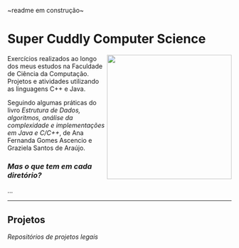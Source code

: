 ~readme em construção~
# Super Cuddly Computer Science
<img align="right" width="280" src="https://media.giphy.com/media/Dk57URqjqjHjNGHeMV/giphy.gif" >

Exercícios realizados ao longo dos meus estudos na Faculdade de Ciência da Computação.
Projetos e atividades utilizando as linguagens C++ e Java.

Seguindo algumas práticas do livro _Estrutura de Dados, algoritmos, análise da complexidade e implementações em Java e C/C++_, de Ana Fernanda Gomes Ascencio e Graziela Santos de Araújo.

### _Mas o que tem em cada diretório?_

...

<hr/>

## Projetos
_Repositórios de projetos legais_

